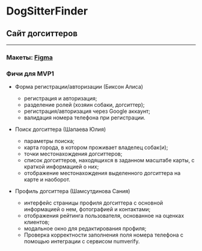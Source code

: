 # DogSitterFinder
## Сайт догситтеров
--------------------------
### Макеты: [Figma](https://www.figma.com/file/XxffsVfQXzZAovWFR1LKky/SberHubProject?type=design&node-id=0%3A1&mode=design&t=wKPq5bK26bBrxTas-1)
### Фичи для MVP1
* Форма регистрации/авторизации (Биксон Алиса)
  * регистрация и авторизация;
  * разделение ролей (хозяин собаки, догситтер);
  * регистрация/авторизация через Google аккаунт;
  * валидация номера телефона при регистрации.

* Поиск догситтера (Шапаева Юлия)
  * параметры поиска;
  * карта города, в котором проживает владелец собак(и);
  * точки местонахождения догситтеров;
  * список догситтеров, находящихся в заданном масштабе карты, с краткой информацией о них;
  * отображение местонахождения выделенного догситтера на карте и наоборот.
 
* Профиль догситтера (Шамсутдинова Сания)
  * интерфейс страницы профиля догситтера с основной информацией о нем, фотографией и контактами;
  * отображения рейтинга пользователя, основанное на оценках клиентов;
  * модальное окно для редактирования профиля;
  * Проверка корректности заполнения поля номера телефона с помощью интеграции с сервисом numverify.
  
